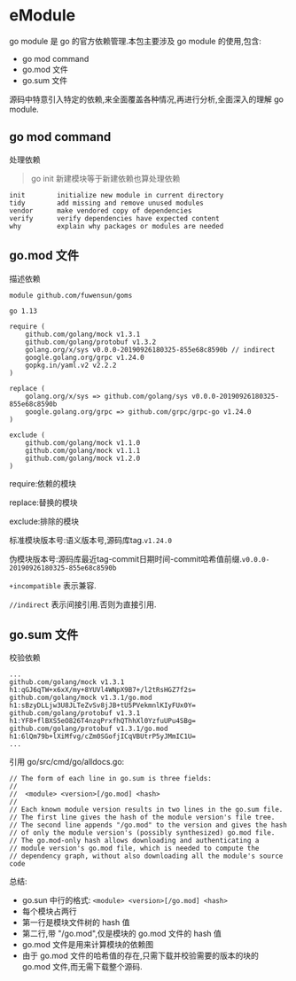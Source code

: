 
# eModule

go module 是 go 的官方依赖管理.本包主要涉及 go module 的使用,包含:

- go mod command
- go.mod 文件
- go.sum 文件

源码中特意引入特定的依赖,来全面覆盖各种情况,再进行分析,全面深入的理解 go module.

## go mod command

处理依赖

> go init 新建模块等于新建依赖也算处理依赖

```
init        initialize new module in current directory
tidy        add missing and remove unused modules
vendor      make vendored copy of dependencies
verify      verify dependencies have expected content
why         explain why packages or modules are needed
```

## go.mod 文件

描述依赖

```
module github.com/fuwensun/goms

go 1.13

require (
	github.com/golang/mock v1.3.1
	github.com/golang/protobuf v1.3.2
	golang.org/x/sys v0.0.0-20190926180325-855e68c8590b // indirect
	google.golang.org/grpc v1.24.0
	gopkg.in/yaml.v2 v2.2.2
)

replace (
	golang.org/x/sys => github.com/golang/sys v0.0.0-20190926180325-855e68c8590b
	google.golang.org/grpc => github.com/grpc/grpc-go v1.24.0
)

exclude (
	github.com/golang/mock v1.1.0
	github.com/golang/mock v1.1.1
	github.com/golang/mock v1.2.0
)
```

require:依赖的模块

replace:替换的模块

exclude:排除的模块


标准模块版本号:语义版本号,源码库tag.`v1.24.0`

伪模块版本号:源码库最近tag-commit日期时间-commit哈希值前缀.`v0.0.0-20190926180325-855e68c8590b`

`+incompatible` 表示兼容.

`//indirect` 表示间接引用.否则为直接引用.

## go.sum 文件

校验依赖

```
...
github.com/golang/mock v1.3.1 h1:qGJ6qTW+x6xX/my+8YUVl4WNpX9B7+/l2tRsHGZ7f2s=
github.com/golang/mock v1.3.1/go.mod h1:sBzyDLLjw3U8JLTeZvSv8jJB+tU5PVekmnlKIyFUx0Y=
github.com/golang/protobuf v1.3.1 h1:YF8+flBXS5eO826T4nzqPrxfhQThhXl0YzfuUPu4SBg=
github.com/golang/protobuf v1.3.1/go.mod h1:6lQm79b+lXiMfvg/cZm0SGofjICqVBUtrP5yJMmIC1U=
...

```

引用 go/src/cmd/go/alldocs.go:
```
// The form of each line in go.sum is three fields:
//
// 	<module> <version>[/go.mod] <hash>
//
// Each known module version results in two lines in the go.sum file.
// The first line gives the hash of the module version's file tree.
// The second line appends "/go.mod" to the version and gives the hash
// of only the module version's (possibly synthesized) go.mod file.
// The go.mod-only hash allows downloading and authenticating a
// module version's go.mod file, which is needed to compute the
// dependency graph, without also downloading all the module's source code
```
总结:

- go.sun 中行的格式: `<module> <version>[/go.mod] <hash>`
- 每个模块占两行
- 第一行是模块文件树的 hash 值
- 第二行,带 "/go.mod",仅是模块的 go.mod 文件的 hash 值
- go.mod 文件是用来计算模块的依赖图
- 由于 go.mod 文件的哈希值的存在,只需下载并校验需要的版本的块的 go.mod 文件,而无需下载整个源码.



